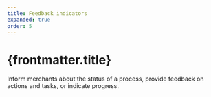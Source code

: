 ```yaml
---
title: Feedback indicators
expanded: true
order: 5
---
```


# {frontmatter.title}

<Lede>

Inform merchants about the status of a process, provide feedback on actions and tasks, or indicate progress.

</Lede>


